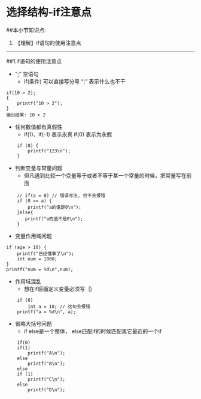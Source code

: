 # 选择结构-if注意点
##本小节知识点:
1. 【理解】if语句的使用注意点

---

##1.if语句的使用注意点
-  “;” 空语句
    + if(条件) 可以直接写分号 “;” 表示什么也不干
```
if(10 > 2);
{
    printf("10 > 2");
}
输出结果: 10 > 2
```

- 任何数值都有真假性
    + if(1)、if(-1) 表示永真 if(0) 表示为永假
```
    if (0) {
        printf("123\n");
    }
```

- 判断变量与常量问题
    + 但凡遇到比较一个变量等于或者不等于某一个常量的时候，把常量写在前面
```
    // if(a = 0) // 错误写法, 但不会报错
    if (0 == a) {
        printf("a的值是0\n");
    }else{
       printf("a的值不是0\n");
    }
```

- 变量作用域问题
```
if (age > 10) {
    printf("已经懂事了\n");
    int num = 1000;
}
printf("num = %d\n",num);
```

- 作用域混乱
    + 想在if后面定义变量必须写｛｝
```
    if (0)
        int a = 10; // 这句会报错
    printf("a = %d\n", a);
```

- 省略大括号问题
    + if else是一个整体， else匹配if的时候匹配离它最近的一个if
```
    if(0)
    if(1)
        printf("A\n");
    else
        printf("B\n");
    else
    if (1)
        printf("C\n");
    else
        printf("D\n");
```
